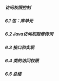 ##### 访问权限控制

##### 6.1 包：库单元

##### 6.2 Java访问权限修饰词

##### 6.3 接口和实现

##### 6.4 类的访问权限

##### 6.5 总结

